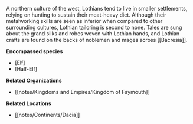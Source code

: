 A northern culture of the west, Lothians tend to live in smaller settlements, relying on hunting to sustain their meat-heavy diet. Although their metalworking skills are seen as inferior when compared to other surrounding cultures, Lothian tailoring is second to none. Tales are sung about the grand silks and robes woven with Lothian hands, and Lothian crafts are found on the backs of noblemen and mages across [[Bacresia]].

**Encompassed species**

*   [Elf]
*   [Half-Elf]

**Related Organizations**

*   [[notes/Kingdoms and Empires/Kingdom of Faymouth]]

**Related Locations**

*   [[notes/Continents/Dacia]]